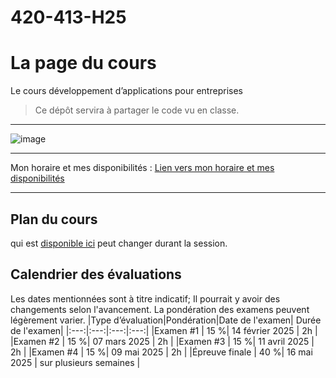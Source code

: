 # 420-413-H25

# La page du cours
Le cours développement d’applications pour entreprises


>Ce dépôt servira à partager le code vu en classe.
***


![image](https://github.com/user-attachments/assets/d1779943-aa5c-4502-9917-4ab98957c92a)


***
Mon horaire et mes disponibilités  : [Lien vers mon horaire et mes disponibilités](blob/documents/Dispo.pdf)

***

## Plan du cours

 qui est [disponible ici](blob/documents/420-413-MV%20Développement%20d'applications%20pour%20entreprises.pdf) peut changer durant la session.


## Calendrier des évaluations
Les dates mentionnées sont à titre indicatif; Il pourrait y avoir des changements selon l'avancement. La pondération des examens peuvent légèrement varier. 
|Type d’évaluation|Pondération|Date de l'examen| Durée de l'examen| 
|:---:|:---:|:---:|:---:|
|Examen #1 | 15 %| 14 février 2025 | 2h |
|Examen #2 | 15 %| 07 mars 2025  | 2h |
|Examen #3 | 15 %| 11 avril 2025 | 2h |
|Examen #4 | 15 %| 09 mai 2025 | 2h |
|Épreuve finale | 40 %| 16 mai 2025 | sur plusieurs semaines  |
